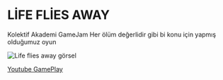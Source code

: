 # LİFE FLİES AWAY
Kolektif Akademi GameJam
Her ölüm değerlidir gibi bi konu için yapmış olduğumuz oyun

![Life flies away görsel](https://static.atacetin.net/img/Game/EkranResimleri/sinekMenu.webp)

[Youtube GamePlay](https://www.youtube.com/watch?v=wHZeZqjxfZo)
